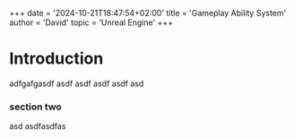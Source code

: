 +++
date = '2024-10-21T18:47:54+02:00'
title = 'Gameplay Ability System'
author = 'David'
topic = 'Unreal Engine'
+++

# Introduction

adfgafgasdf asdf asdf asdf asdf asd

### section two 
asd
asdfasdfas